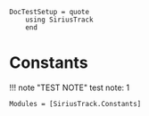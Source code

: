 ```@meta
DocTestSetup = quote
    using SiriusTrack
    end
```

# Constants

!!! note "TEST NOTE"
    test note: 1

```@autodocs
Modules = [SiriusTrack.Constants]
```